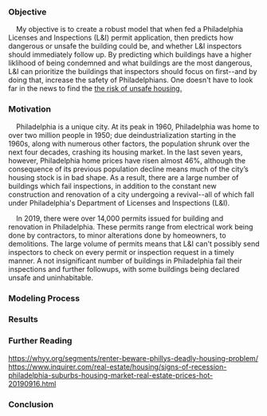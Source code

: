 ### Objective

&nbsp;&nbsp;&nbsp;&nbsp;My objective is to create a robust model that when fed a Philadelphia Licenses and Inspections  (L&I) permit application, then predicts how dangerous or unsafe the building could be, and whether L&I inspectors should immediately follow up. By predicting which buildings have a higher liklihood of being condemned and what buildings are the most dangerous, L&I can prioritize the buildings that inspectors should focus on first--and by doing that, increase the safety of Philadelphians.  One doesn't have to look far in the news to find the [the risk of unsafe housing.](https://whyy.org/segments/renter-beware-phillys-deadly-housing-problem/)



### Motivation

&nbsp;&nbsp;&nbsp;&nbsp;Philadelphia is a unique city. At its peak in 1960, Philadelphia was home to over two million people in 1950; due deindustrialization starting in the 1960s, along with numerous other factors, the population shrunk over the next four decades, crashing its housing market.  In the last seven years, however, Philadelphia home prices have risen almost 46%, although the consequence of its previous population decline means much of the city’s housing stock is in bad shape.  As a result, there are a large number of buildings which fail inspections, in addition to the constant new construction and renovation of a city undergoing a revival--all of which fall under Philadelphia's Department of Licenses and Inspections (L&I).

&nbsp;&nbsp;&nbsp;&nbsp;In 2019, there were over 14,000 permits issued for building and renovation in Philadelphia. These permits range from electrical work being done by contractors, to minor alterations done by homeowners, to demolitions.  The large volume of permits means that L&I can't possibly send inspectors to check on every permit or inspection request in a timely manner.  A not insignificant number of buildings in Philadelphia fail their inspections and further followups, with some buildings being declared unsafe and uninhabitable. 



### Modeling Process

### Results

### Further Reading
https://whyy.org/segments/renter-beware-phillys-deadly-housing-problem/
https://www.inquirer.com/real-estate/housing/signs-of-recession-philadelphia-suburbs-housing-market-real-estate-prices-hot-20190916.html

### Conclusion
